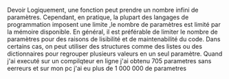 Devoir
Logiquement, une fonction peut prendre un nombre infini de paramètres. Cependant, en pratique, la plupart des langages de programmation imposent une limite
,le nombre de paramètres est limité par la mémoire disponible. En général,
il est préférable de limiter le nombre de paramètres pour
des raisons de lisibilité et de maintenabilité du code.
Dans certains cas, on peut utiliser des structures comme des listes 
ou des dictionnaires pour regrouper plusieurs valeurs en un seul paramètre.
Quand j'ai executé sur un compilqteur en ligne j'ai obtenu 705 parametres sans eerreurs 
et sur mon pc j'ai eu plus de 1 000 000 de parametres
